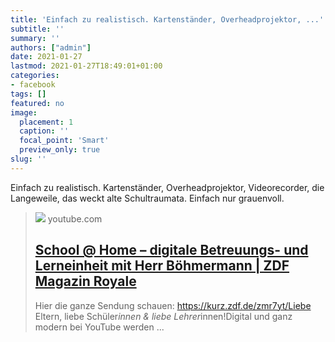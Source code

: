 ```yaml
---
title: 'Einfach zu realistisch. Kartenständer, Overheadprojektor, ...'
subtitle: ''
summary: ''
authors: ["admin"]
date: 2021-01-27
lastmod: 2021-01-27T18:49:01+01:00
categories:
- facebook
tags: []
featured: no
image:
  placement: 1
  caption: ''
  focal_point: 'Smart'
  preview_only: true
slug: ''
---
```

Einfach zu realistisch. Kartenständer, Overheadprojektor, Videorecorder, die Langeweile, das weckt alte Schultraumata. Einfach nur grauenvoll.
> [![](https://i.ytimg.com/vi/e1j5wu7wab8/maxresdefault.jpg)](https://www.youtube.com/watch?v=e1j5wu7wab8)
> youtube.com
> ## [School @ Home – digitale Betreuungs- und Lerneinheit mit Herr Böhmermann  | ZDF Magazin Royale](https://www.youtube.com/watch?v=e1j5wu7wab8)
>
>Hier die ganze Sendung schauen: https://kurz.zdf.de/zmr7yt/Liebe Eltern, liebe Schüler*innen & liebe Lehrer*innen!Digital und ganz modern bei YouTube werden ...

